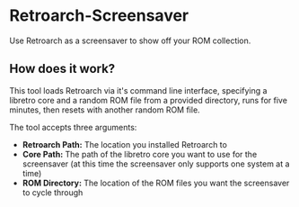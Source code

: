 # Retroarch-Screensaver

Use Retroarch as a screensaver to show off your ROM collection.

## How does it work?

This tool loads Retroarch via it's command line interface, specifying a
libretro core and a random ROM file from a provided directory, runs for five
minutes, then resets with another random ROM file.

The tool accepts three arguments:

- **Retroarch Path:** The location you installed Retroarch to
- **Core Path:** The path of the libretro core you want to use for the
  screensaver (at this time the screensaver only supports one system at a time)
- **ROM Directory:** The location of the ROM files you want the screensaver to
  cycle through
